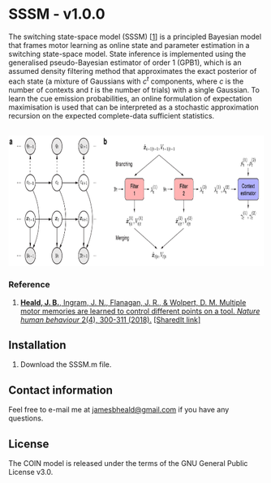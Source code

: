 # SSSM - v1.0.0

The switching state-space model (SSSM) [[1](#reference)] is a principled Bayesian model that frames motor learning as online state and parameter estimation in a switching state-space model. State inference is implemented using the generalised pseudo-Bayesian estimator of order 1 (GPB1), which is an assumed density filtering method that approximates the exact posterior of each state (a mixture of Gaussians with *c<sup>t</sup>* components, where *c* is the number of contexts and *t* is the number of trials) with a single Gaussian. To learn the cue emission probabilities, an online formulation of expectation maximisation is used that can be interpreted as a stochastic approximation recursion on the expected complete-data sufficient statistics.
<br/><br/>
<p align="center">
<img src="https://github.com/jamesheald/SSSM/blob/master/images/SSSM.png" width="805" height="257.6703">
<!--<img src="https://github.com/jamesheald/COIN/blob/main/images/spontaneous_recovery.png" width="633.5000" height="361.0000">-->
</p>

### Reference

1. [__Heald, J. B.__, Ingram, J. N., Flanagan, J. R., & Wolpert, D. M. Multiple motor memories are learned to control
different points on a tool. *Nature human behaviour* 2(4), 300-311 (2018).](https://www.nature.com/articles/s41562-018-0324-5) [[SharedIt link]](https://rdcu.be/cK0Yj)

## Installation

1. Download the SSSM.m file.

## Contact information

Feel free to e-mail me at [jamesbheald@gmail.com](mailto:jamesbheald@gmail.com) if you have any questions.

## License

The COIN model is released under the terms of the GNU General Public License v3.0.
<!--Source code files:

- KF: recursive Bayesian estimation using a bank of Kalman filters
- ADF: assumed density filtering to approximate the exact posterior of the state with a single Gaussian
- EM: online expectation maximisation to learn the cue emission probabilities-->
